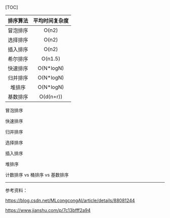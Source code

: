 

[TOC]



| 排序算法 | 平均时间复杂度 |
| :------: | :------------: |
| 冒泡排序 |     O(n2)      |
| 选择排序 |     O(n2)      |
| 插入排序 |     O(n2)      |
| 希尔排序 |    O(n1.5)     |
| 快速排序 |   O(N*logN)    |
| 归并排序 |   O(N*logN)    |
|  堆排序  |   O(N*logN)    |
| 基数排序 |   O(d(n+r))    |



冒泡排序



快速排序



归并排序



选择排序



插入排序



堆排序



计数排序 vs 桶排序 vs 基数排序



------



参考资料：

https://blog.csdn.net/MLcongcongAI/article/details/88081244

https://www.jianshu.com/p/7c13bfff2a94